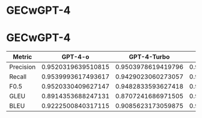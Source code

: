 # GECwGPT-4


# GECwGPT-4
| Metric     | GPT-4-o  | GPT-4-Turbo | ChatGPT  | Gemini Advanced | BART     | T5-Base  | FLAN-T5  |
|------------|----------|-------------|----------|-----------------|----------|----------|----------|
| Precision  | 0.9520319639510815 | 0.9503978619419796 | 0.9617225690975691 | 0.8859536435786437 | 0.8165385705196077 | 0.9243643439893439 | 0.8836212923213695 |
| Recall     | 0.9539993617493617 | 0.9429023060273057 | 0.9591707875457876 | 0.8857327394827393 | 0.8212946873388048 | 0.9293973942723942 | 0.8959146686646687 |
| F0.5       | 0.9520330409627147 | 0.9482833593627418 | 0.9609330186883217 | 0.8854109856036699 | 0.8162856037123605 | 0.9249682227253463 | 0.8853746361779183 |
| GLEU       | 0.8914353688247131 | 0.8707241686971505 | 0.9056275270591152 | 0.8073919770154471 | 0.6371051916148818 | 0.819951591440681  | 0.7738774754559438 |
| BLEU       | 0.9222500840317115 | 0.9085623173059875 | 0.9338161545917484 | 0.8492470626072923 | 0.7262575252442839 | 0.8790120232187739 | 0.8309665211624712 |


